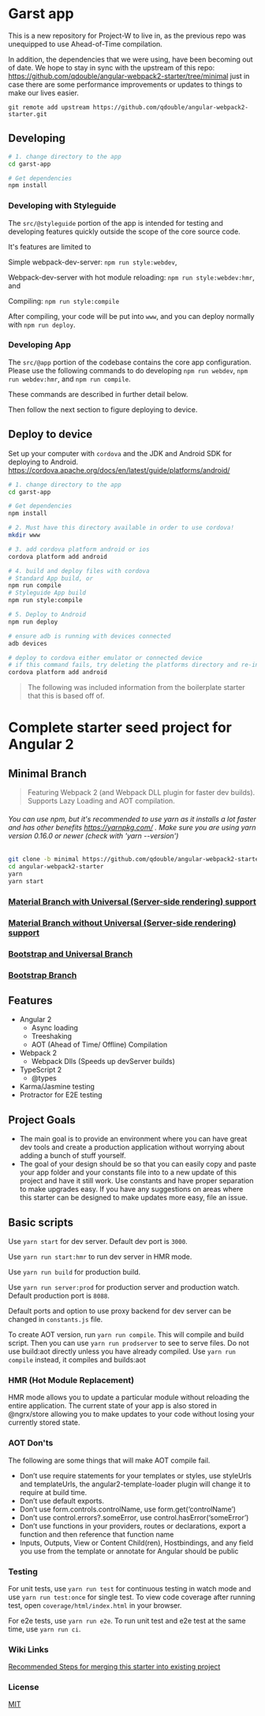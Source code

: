 # Garst app

This is a new repository for Project-W to live in, as the previous repo was unequipped to use Ahead-of-Time compilation.

In addition, the dependencies that we were using, have been becoming out of date.
We hope to stay in sync with the upstream of this repo: https://github.com/qdouble/angular-webpack2-starter/tree/minimal
just in case there are some performance improvements or updates to things to make our lives easier.

```
git remote add upstream https://github.com/qdouble/angular-webpack2-starter.git
```

## Developing

```bash
# 1. change directory to the app
cd garst-app

# Get dependencies
npm install

```

### Developing with Styleguide

The `src/@styleguide` portion of the app is intended for testing and developing features
quickly outside the scope of the core source code.

It's features are limited to 

Simple webpack-dev-server: `npm run style:webdev`,

Webpack-dev-server with hot module reloading: `npm run style:webdev:hmr`, and 

Compiling: `npm run style:compile`

After compiling, your code will be put into `www`, and you can deploy normally with `npm run deploy`.

### Developing App

The `src/@app` portion of the codebase contains the core app configuration. Please use
the following commands to do developing `npm run webdev`, `npm run webdev:hmr`, and `npm run compile`.

These commands are described in further detail below.

Then follow the next section to figure deploying to device.

## Deploy to device

Set up your computer with `cordova` and the JDK and Android SDK for deploying to Android.
https://cordova.apache.org/docs/en/latest/guide/platforms/android/

```bash
# 1. change directory to the app
cd garst-app

# Get dependencies
npm install

# 2. Must have this directory available in order to use cordova!
mkdir www

# 3. add cordova platform android or ios
cordova platform add android

# 4. build and deploy files with cordova
# Standard App build, or
npm run compile
# Styleguide App build
npm run style:compile

# 5. Deploy to Android
npm run deploy

# ensure adb is running with devices connected
adb devices

# deploy to cordova either emulator or connected device
# if this command fails, try deleting the platforms directory and re-initializing the android platform
cordova platform add android
```

> The following was included information from the boilerplate starter that this is based off of.

# Complete starter seed project for Angular 2

## Minimal Branch

> Featuring Webpack 2 (and Webpack DLL plugin for faster dev builds). Supports Lazy Loading and AOT compilation.

###### You can use npm, but it's recommended to use yarn as it installs a lot faster and has other benefits https://yarnpkg.com/ . Make sure you are using yarn version 0.16.0 or newer (check with 'yarn --version')

```bash
git clone -b minimal https://github.com/qdouble/angular-webpack2-starter.git
cd angular-webpack2-starter
yarn
yarn start
```

### [Material Branch with Universal (Server-side rendering) support](https://github.com/qdouble/angular-webpack2-starter)

### [Material Branch without Universal (Server-side rendering) support](https://github.com/qdouble/angular-webpack2-starter/tree/no-universal-support)

### [Bootstrap and Universal Branch](https://github.com/qdouble/angular-webpack2-starter/tree/bootstrap-and-universal)

### [Bootstrap Branch](https://github.com/qdouble/angular-webpack2-starter/tree/bootstrap)

## Features

* Angular 2
  * Async loading
  * Treeshaking
  * AOT (Ahead of Time/ Offline) Compilation
* Webpack 2
  * Webpack Dlls (Speeds up devServer builds)
* TypeScript 2
  * @types
* Karma/Jasmine testing
* Protractor for E2E testing

## Project Goals

* The main goal is to provide an environment where you can have great dev tools and create a production application without worrying about adding a bunch of stuff yourself.
* The goal of your design should be so that you can easily copy and paste your app folder and your constants file into to a new update of this project and have it still work. Use constants and have proper separation to make upgrades easy. If you have any suggestions on areas where this starter can be designed to make updates more easy, file an issue.

## Basic scripts

Use `yarn start` for dev server. Default dev port is `3000`.

Use `yarn run start:hmr` to run dev server in HMR mode.

Use `yarn run build` for production build.

Use `yarn run server:prod` for production server and production watch. Default production port is `8088`.

Default ports and option to use proxy backend for dev server can be changed in `constants.js` file.

To create AOT version, run `yarn run compile`. This will compile and build script.
Then you can use `yarn run prodserver` to see to serve files.
Do not use build:aot directly unless you have already compiled.
Use `yarn run compile` instead, it compiles and builds:aot

### HMR (Hot Module Replacement)

HMR mode allows you to update a particular module without reloading the entire application.
The current state of your app is also stored in @ngrx/store allowing you to make updates to
your code without losing your currently stored state.

### AOT  Don'ts

The following are some things that will make AOT compile fail.

- Don’t use require statements for your templates or styles, use styleUrls and templateUrls, the angular2-template-loader plugin will change it to require at build time.
- Don’t use default exports.
- Don’t use form.controls.controlName, use form.get(‘controlName’)
- Don’t use control.errors?.someError, use control.hasError(‘someError’)
- Don’t use functions in your providers, routes or declarations, export a function and then reference that function name
- Inputs, Outputs, View or Content Child(ren), Hostbindings, and any field you use from the template or annotate for Angular should be public

### Testing

For unit tests, use `yarn run test` for continuous testing in watch mode and use
`yarn run test:once` for single test. To view code coverage after running test, open `coverage/html/index.html` in your browser.

For e2e tests, use `yarn run e2e`. To run unit test and e2e test at the same time, use `yarn run ci`.

### Wiki Links

[Recommended Steps for merging this starter into existing project](https://github.com/qdouble/angular-webpack2-starter/wiki/Recommended-Steps-for-Merging-Starter-into-Existing-Project)

### License

[MIT](https://github.com/qdouble/angular-webpack2-starter/blob/minimal/LICENSE)
